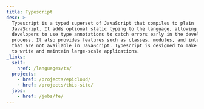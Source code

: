 ```yaml
---
title: Typescript
desc: >-
  Typescript is a typed superset of JavaScript that compiles to plain
  JavaScript. It adds optional static typing to the language, allowing
  developers to use type annotations to catch errors early in the development
  process. It also provides features such as classes, modules, and interfaces
  that are not available in JavaScript. Typescript is designed to make it easier
  to write and maintain large-scale applications.
_links:
  self:
    href: /languages/ts/
  projects:
    - href: /projects/epicloud/
    - href: /projects/this-site/
  jobs:
    - href: /jobs/fe/
---
```


